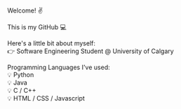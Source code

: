 Welcome! ✌️

This is my GitHub 💻

Here's a little bit about myself: <br>
👉 Software Engineering Student @ University of Calgary<br>

Programming Languages I've used: <br> 
💡 Python<br>
💡 Java<br>
💡 C / C++<br>
💡 HTML / CSS / Javascript<br>
